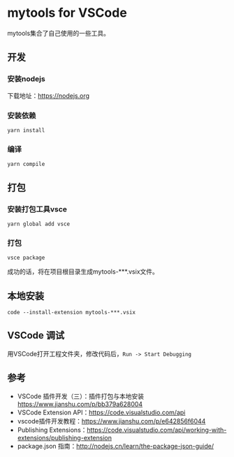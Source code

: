 # mytools for VSCode

mytools集合了自己使用的一些工具。

## 开发

### 安装nodejs

下载地址：https://nodejs.org

### 安装依赖

```
yarn install
```

### 编译

```
yarn compile
```

## 打包

### 安装打包工具vsce

```
yarn global add vsce
```

### 打包

```
vsce package
```

成功的话，将在项目根目录生成mytools-***.vsix文件。

## 本地安装

```
code --install-extension mytools-***.vsix
```

## VSCode 调试

用VSCode打开工程文件夹，修改代码后，`Run -> Start Debugging`

## 参考

- VSCode 插件开发（三）：插件打包与本地安装 https://www.jianshu.com/p/bb379a628004
- VSCode Extension API：https://code.visualstudio.com/api
- vscode插件开发教程：https://www.jianshu.com/p/e642856f6044
- Publishing Extensions：https://code.visualstudio.com/api/working-with-extensions/publishing-extension
- package.json 指南：http://nodejs.cn/learn/the-package-json-guide/